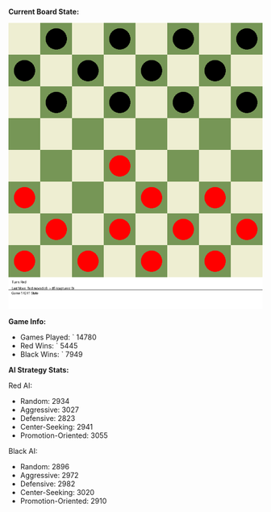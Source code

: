 
**Current Board State:**  
<!-- START_GIF -->
![Checkers Game](./checkers_game.gif)
<!-- END_GIF -->

**Game Info:**  
- Games Played: `<!-- GAMES_PLAYED --> 14780
- Red Wins: `<!-- RED_WINS --> 5445
- Black Wins: `<!-- BLACK_WINS --> 7949

<!-- AI_STATS -->
**AI Strategy Stats:**

Red AI:
- Random: 2934
- Aggressive: 3027
- Defensive: 2823
- Center-Seeking: 2941
- Promotion-Oriented: 3055

Black AI:
- Random: 2896
- Aggressive: 2972
- Defensive: 2982
- Center-Seeking: 3020
- Promotion-Oriented: 2910
